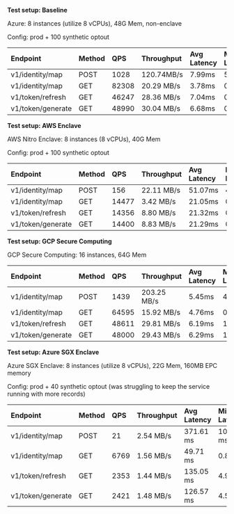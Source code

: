**Test setup: Baseline**

Azure: 8 instances (utilize 8 vCPUs), 48G Mem, non-enclave

Config: prod + 100 synthetic optout

| Endpoint          | Method | QPS   | Throughput | Avg Latency | Min Latency | 50%    | 90%     | 99%     | Client Count |
| :---------------- | :----- | :---- | :--------- | :---------- | :---------- | :----- | :------ | :------ | :----------- |
| v1/identity/map   | POST   | 1028  | 120.74MB/s | 7.99ms      | 5.02ms      | 6.66ms | 10.75ms | 23.95ms | 8            |
| v1/identity/map   | GET    | 82308 | 20.29 MB/s | 3.78ms      | 0.12ms      | 3.36ms | 4.86ms  | 13.24ms | 300          |
| v1/token/refresh  | GET    | 46247 | 28.36 MB/s | 7.04ms      | 0.20ms      | 5.48ms | 10.51ms | 27.31ms | 300          |
| v1/token/generate | GET    | 48990 | 30.04 MB/s | 6.68ms      | 0.17ms      | 5.15ms | 10.00ms | 26.99ms | 300          |



**Test setup: AWS Enclave**

AWS Nitro Enclave: 8 instances (8 vCPUs), 40G Mem

Config: prod + 100 synthetic optout

| Endpoint          | Method | QPS   | Throughput | Avg Latency | Min Latency | 50%     | 90%     | 99%     | Client Count |
| :---------------- | :----- | :---- | :--------- | :---------- | :---------- | :------ | :------ | :------ | :----------- |
| v1/identity/map   | POST   | 156   | 22.11 MB/s | 51.07ms     | 46.15ms     | 49.11ms | 53.45ms | 92.75ms | 8            |
| v1/identity/map   | GET    | 14477 | 3.42 MB/s  | 21.05ms     | 0.57ms      | 19.76ms | 39.73ms | 57.34ms | 300          |
| v1/token/refresh  | GET    | 14356 | 8.80 MB/s  | 21.32ms     | 0.64ms      | 19.69ms | 39.76ms | 59.59ms | 300          |
| v1/token/generate | GET    | 14400 | 8.83 MB/s  | 21.29ms     | 0.75ms      | 19.72ms | 39.75ms | 58.61ms | 300          |



**Test setup: GCP Secure Computing**

GCP Secure Computing: 16 instances, 64G Mem

| Endpoint          | Method | QPS   | Throughput  | Avg Latency | Min Latency | 50%    | 90%    | 99%     | Client Count |
| :---------------- | :----- | :---- | :---------- | :---------- | :---------- | :----- | :----- | :------ | :----------- |
| v1/identity/map   | POST   | 1439  | 203.25 MB/s | 5.45ms      | 4.43ms      | 5.27ms | 6.10ms | 8.47ms  | 8            |
| v1/identity/map   | GET    | 64595 | 15.92 MB/s  | 4.76ms      | 0.77ms      | 4.31ms | 8.15ms | 12.96ms | 300          |
| v1/token/refresh  | GET    | 48611 | 29.81 MB/s  | 6.19ms      | 1.06ms      | 5.41ms | 9.88ms | 13.22ms | 300          |
| v1/token/generate | GET    | 48000 | 29.43 MB/s  | 6.29ms      | 1.14ms      | 5.54ms | 9.97ms | 13.92ms | 300          |



**Test setup: Azure SGX Enclave**

Azure SGX Enclave: 8 instances (utilize 8 vCPUs), 22G Mem, 160MB EPC memory

Config: prod + 40 synthetic optout (was struggling to keep the service running with more records)

| Endpoint          | Method | QPS  | Throughput | Avg Latency | Min Latency | 50%       | 90%       | 99%       | Client Count |
| :---------------- | :----- | :--- | :--------- | :---------- | :---------- | :-------- | :-------- | :-------- | :----------- |
| v1/identity/map   | POST   | 21   | 2.54 MB/s  | 371.61 ms   | 105.15 ms   | 345.55 ms | 599.09 ms | 898.75 ms | 8            |
| v1/identity/map   | GET    | 6769 | 1.56 MB/s  | 49.71 ms    | 0.86 ms     | 38.52 ms  | 79.99 ms  | 264.23 ms | 300          |
| v1/token/refresh  | GET    | 2353 | 1.44 MB/s  | 135.05 ms   | 4.91 ms     | 113.01 ms | 217.02 ms | 489.30 ms | 300          |
| v1/token/generate | GET    | 2421 | 1.48 MB/s  | 126.57 ms   | 4.56 ms     | 111.04 ms | 213.12 ms | 524.17 ms | 300          |